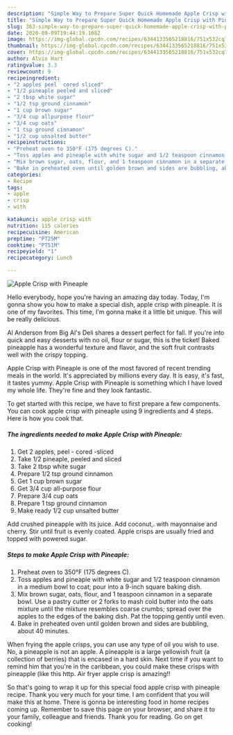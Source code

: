 ```yaml
---
description: "Simple Way to Prepare Super Quick Homemade Apple Crisp with Pineaple"
title: "Simple Way to Prepare Super Quick Homemade Apple Crisp with Pineaple"
slug: 363-simple-way-to-prepare-super-quick-homemade-apple-crisp-with-pineaple
date: 2020-09-09T19:44:19.168Z
image: https://img-global.cpcdn.com/recipes/6344133565218816/751x532cq70/apple-crisp-with-pineaple-recipe-main-photo.jpg
thumbnail: https://img-global.cpcdn.com/recipes/6344133565218816/751x532cq70/apple-crisp-with-pineaple-recipe-main-photo.jpg
cover: https://img-global.cpcdn.com/recipes/6344133565218816/751x532cq70/apple-crisp-with-pineaple-recipe-main-photo.jpg
author: Alvin Hart
ratingvalue: 3.3
reviewcount: 9
recipeingredient:
- "2 apples peel  cored sliced"
- "1/2 pineaple peeled and sliced"
- "2 tbsp white sugar"
- "1/2 tsp ground cinnamon"
- "1 cup brown sugar"
- "3/4 cup allpurpose flour"
- "3/4 cup oats"
- "1 tsp ground cinnamon"
- "1/2 cup unsalted butter"
recipeinstructions:
- "Preheat oven to 350°F (175 degrees C)."
- "Toss apples and pineaple with white sugar and 1/2 teaspoon cinnamon in a medium bowl to coat; pour into a 9-inch square baking dish."
- "Mix brown sugar, oats, flour, and 1 teaspoon cinnamon in a separate bowl. Use a pastry cutter or 2 forks to mash cold butter into the oats mixture until the mixture resembles coarse crumbs; spread over the apples to the edges of the baking dish. Pat the topping gently until even."
- "Bake in preheated oven until golden brown and sides are bubbling, about 40 minutes."
categories:
- Recipe
tags:
- apple
- crisp
- with

katakunci: apple crisp with 
nutrition: 115 calories
recipecuisine: American
preptime: "PT25M"
cooktime: "PT51M"
recipeyield: "1"
recipecategory: Lunch

---
```



![Apple Crisp with Pineaple](https://img-global.cpcdn.com/recipes/6344133565218816/751x532cq70/apple-crisp-with-pineaple-recipe-main-photo.jpg)

Hello everybody, hope you're having an amazing day today. Today, I'm gonna show you how to make a special dish, apple crisp with pineaple. It is one of my favorites. This time, I'm gonna make it a little bit unique. This will be really delicious.

Al Anderson from Big Al&#39;s Deli shares a dessert perfect for fall. If you&#39;re into quick and easy desserts with no oil, flour or sugar, this is the ticket! Baked pineapple has a wonderful texture and flavor, and the soft fruit contrasts well with the crispy topping.

Apple Crisp with Pineaple is one of the most favored of recent trending meals in the world. It's appreciated by millions every day. It is easy, it's fast, it tastes yummy. Apple Crisp with Pineaple is something which I have loved my whole life. They're fine and they look fantastic.


To get started with this recipe, we have to first prepare a few components. You can cook apple crisp with pineaple using 9 ingredients and 4 steps. Here is how you cook that.

##### The ingredients needed to make Apple Crisp with Pineaple:

1. Get 2 apples, peel - cored -sliced
1. Take 1/2 pineaple, peeled and sliced
1. Take 2 tbsp white sugar
1. Prepare 1/2 tsp ground cinnamon
1. Get 1 cup brown sugar
1. Get 3/4 cup all-purpose flour
1. Prepare 3/4 cup oats
1. Prepare 1 tsp ground cinnamon
1. Make ready 1/2 cup unsalted butter


Add crushed pineapple with its juice. Add coconut,. with mayonnaise and cherry. Stir until fruit is evenly coated. Apple crisps are usually fried and topped with powered sugar. 

##### Steps to make Apple Crisp with Pineaple:

1. Preheat oven to 350°F (175 degrees C).
1. Toss apples and pineaple with white sugar and 1/2 teaspoon cinnamon in a medium bowl to coat; pour into a 9-inch square baking dish.
1. Mix brown sugar, oats, flour, and 1 teaspoon cinnamon in a separate bowl. Use a pastry cutter or 2 forks to mash cold butter into the oats mixture until the mixture resembles coarse crumbs; spread over the apples to the edges of the baking dish. Pat the topping gently until even.
1. Bake in preheated oven until golden brown and sides are bubbling, about 40 minutes.


When frying the apple crisps, you can use any type of oil you wish to use. No, a pineapple is not an apple. A pineapple is a large yellowish fruit (a collection of berries) that is encased in a hard skin. Next time if you want to remind him that you&#39;re in the caribbean, you could make these crisps with pineapple (like this http. Air fryer apple crisp is amazing!! 

So that's going to wrap it up for this special food apple crisp with pineaple recipe. Thank you very much for your time. I am confident that you will make this at home. There is gonna be interesting food in home recipes coming up. Remember to save this page on your browser, and share it to your family, colleague and friends. Thank you for reading. Go on get cooking!
